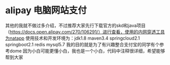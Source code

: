 # alipay 电脑网站支付

其他的我就不做过多介绍，不过推荐大家先行下载官方的skd和java项目（https://docs.open.alipay.com/270/106291/）进行查看，使用的内网穿透工具为natapp
使用技术和开发环境为：jdk1.8 maven3.4 springcloud2.1 springboot2.1 redis mysql5.7  我的目的就是为了有兴趣整合支付宝的同学有个参考dome 因为小白可能更懂小白，我也是一个小白，代码中注释很详细，希望能够帮到大家
